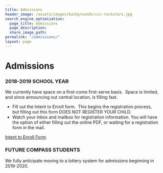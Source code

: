 ```yaml
---
title: Admissions
header_image: /assets/images/backgrounds/ccc-rockstars.jpg
search_engine_optimization:
  page_title: Admissions
  page_description:
  share_image_path:
permalink: "/admissions/"
layout: page
---
```


# Admissions

### 2018-2019 SCHOOL YEAR

We currently have space on a first-come first-serve basis. &nbsp;Space is limited, and since announcing out central location, is filling fast. &nbsp;

* Fill out the Intent to Enroll form. &nbsp;This begins the registration process, but filling out this form DOES NOT REGISTER YOUR CHILD.
* Watch your inbox and mailbox for registration information. You will have the option of either filling out the online PDF, or waiting for a registration form in the mail.&nbsp;

[Intent to Enroll Form](/parents/#iframe).

### FUTURE COMPASS STUDENTS

We fully anticipate moving to a lottery system for admissions beginning in 2019-2020.